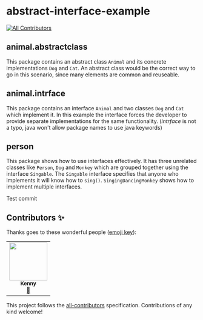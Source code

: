 # abstract-interface-example
<!-- ALL-CONTRIBUTORS-BADGE:START - Do not remove or modify this section -->
[![All Contributors](https://img.shields.io/badge/all_contributors-1-orange.svg?style=flat-square)](#contributors-)
<!-- ALL-CONTRIBUTORS-BADGE:END -->

## animal.abstractclass
This package contains an abstract class `Animal` and its concrete implementations `Dog` and `Cat`. An abstract class would be the correct way to go in this scenario, since many elements are common and reuseable.

## animal.intrface
This package contains an interface `Animal` and two classes `Dog` and `Cat` which implement it. In this example the interface forces the developer to provide separate implementations for the same functionality. (_intrface_ is not a typo, java won't allow package names to use java keywords)

## person
This package shows how to use interfaces effectively. It has three unrelated classes like `Person`, `Dog` and `Monkey` which are grouped together using the interface `Singable`. The `Singable` interface specifies that anyone who implements it will know how to `sing()`. `SingingDancingMonkey` shows how to implement multiple interfaces.

Test commit

## Contributors ✨

Thanks goes to these wonderful people ([emoji key](https://allcontributors.org/docs/en/emoji-key)):

<!-- ALL-CONTRIBUTORS-LIST:START - Do not remove or modify this section -->
<!-- prettier-ignore-start -->
<!-- markdownlint-disable -->
<table>
  <tr>
    <td align="center"><a href="https://github.com/kenny"><img src="https://avatars2.githubusercontent.com/u/8371927?v=4" width="100px;" alt=""/><br /><sub><b>Kenny</b></sub></a><br /><a href="#projectManagement-kenny" title="Project Management">📆</a></td>
  </tr>
</table>

<!-- markdownlint-enable -->
<!-- prettier-ignore-end -->
<!-- ALL-CONTRIBUTORS-LIST:END -->

This project follows the [all-contributors](https://github.com/all-contributors/all-contributors) specification. Contributions of any kind welcome!